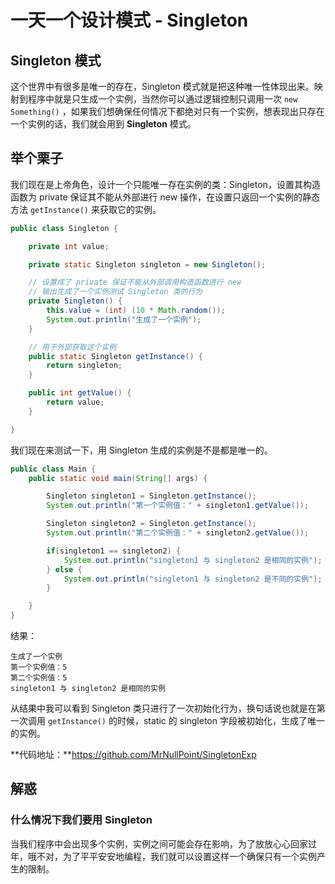 # 一天一个设计模式 - Singleton

## Singleton 模式

这个世界中有很多是唯一的存在，Singleton 模式就是把这种唯一性体现出来。映射到程序中就是只生成一个实例，当然你可以通过逻辑控制只调用一次 `new Something()` ，如果我们想确保任何情况下都绝对只有一个实例，想表现出只存在一个实例的话，我们就会用到 **Singleton** 模式。

## 举个栗子

我们现在是上帝角色，设计一个只能唯一存在实例的类：Singleton，设置其构造函数为 private 保证其不能从外部进行 new 操作，在设置只返回一个实例的静态方法 `getInstance()` 来获取它的实例。

```java
public class Singleton {

    private int value;

    private static Singleton singleton = new Singleton();

    // 设置成了 private 保证不能从外部调用构造函数进行 new
    // 输出生成了一个实例测试 Singleton 类的行为
    private Singleton() {
        this.value = (int) (10 * Math.random());
        System.out.println("生成了一个实例");
    }

    // 用于外部获取这个实例
    public static Singleton getInstance() {
        return singleton;
    }

    public int getValue() {
        return value;
    }

}
```

我们现在来测试一下，用 Singleton 生成的实例是不是都是唯一的。

```java
public class Main {
    public static void main(String[] args) {

        Singleton singleton1 = Singleton.getInstance();
        System.out.println("第一个实例值：" + singleton1.getValue());

        Singleton singleton2 = Singleton.getInstance();
        System.out.println("第二个实例值：" + singleton2.getValue());

        if(singleton1 == singleton2) {
            System.out.println("singleton1 与 singleton2 是相同的实例");
        } else {
            System.out.println("singleton1 与 singleton2 是不同的实例");
        }

    }
}
```

结果：

```shell
生成了一个实例
第一个实例值：5
第二个实例值：5
singleton1 与 singleton2 是相同的实例
```

从结果中我可以看到 Singleton 类只进行了一次初始化行为，换句话说也就是在第一次调用 `getInstance()` 的时候，static 的 singleton 字段被初始化，生成了唯一的实例。

**代码地址：**https://github.com/MrNullPoint/SingletonExp

## 解惑

### 什么情况下我们要用 Singleton

当我们程序中会出现多个实例，实例之间可能会存在影响，为了放放心心回家过年，哦不对，为了平平安安地编程，我们就可以设置这样一个确保只有一个实例产生的限制。

